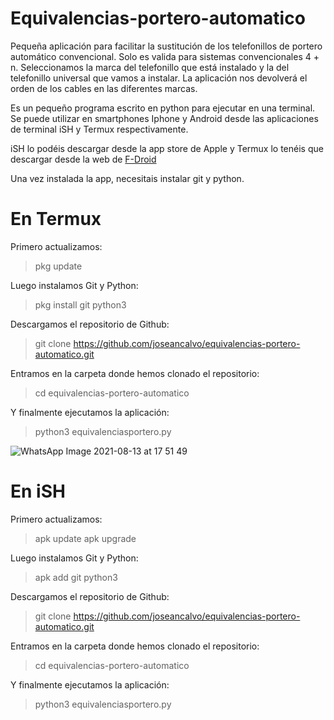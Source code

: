 # Equivalencias-portero-automatico
Pequeña aplicación para facilitar la sustitución de los telefonillos de portero automático convencional. Solo es valida para sistemas convencionales 4 + n.
Seleccionamos la marca del telefonillo que está instalado y la del telefonillo universal que vamos a instalar. La aplicación nos devolverá el orden de los cables en las diferentes marcas.

Es un pequeño programa escrito en python para ejecutar en una terminal. Se puede utilizar en smartphones Iphone y Android desde las aplicaciones de terminal iSH y Termux respectivamente.

iSH lo podéis descargar desde la app store de Apple y Termux lo tenéis que descargar desde la web de [F-Droid](https://f-droid.org/es/)

Una vez instalada la app, necesitais instalar git y python.
  
  # En Termux
  
  Primero actualizamos:
  >pkg update
  
  Luego instalamos Git y Python:
  >pkg install git python3
  
  Descargamos el repositorio de Github:
  >git clone https://github.com/joseancalvo/equivalencias-portero-automatico.git
  
  Entramos en la carpeta donde hemos clonado el repositorio:
  >cd equivalencias-portero-automatico
  
  Y finalmente ejecutamos la aplicación:
  >python3 equivalenciasportero.py
  
  ![WhatsApp Image 2021-08-13 at 17 51 49](https://user-images.githubusercontent.com/64921162/129386706-2cefc224-3736-4661-87dc-61fcb7a6a349.jpeg)


  # En iSH
  
  Primero actualizamos:
  >apk update
  >apk upgrade
  
  Luego instalamos Git y Python:
  >apk add git python3
  
  Descargamos el repositorio de Github:
  >git clone https://github.com/joseancalvo/equivalencias-portero-automatico.git
  
  Entramos en la carpeta donde hemos clonado el repositorio:
  >cd equivalencias-portero-automatico
  
  Y finalmente ejecutamos la aplicación:
  >python3 equivalenciasportero.py
